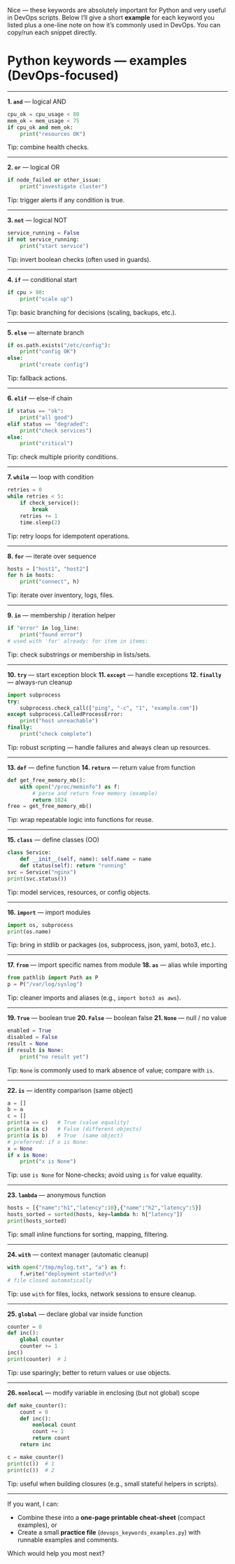 Nice — these keywords are absolutely important for Python and very useful in DevOps scripts. Below I’ll give a short **example** for each keyword you listed plus a one-line note on how it’s commonly used in DevOps. You can copy/run each snippet directly.

# Python keywords — examples (DevOps-focused)

---

**1. `and`** — logical AND

```python
cpu_ok = cpu_usage < 80
mem_ok = mem_usage < 75
if cpu_ok and mem_ok:
    print("resources OK")
```

Tip: combine health checks.

---

**2. `or`** — logical OR

```python
if node_failed or other_issue:
    print("investigate cluster")
```

Tip: trigger alerts if any condition is true.

---

**3. `not`** — logical NOT

```python
service_running = False
if not service_running:
    print("start service")
```

Tip: invert boolean checks (often used in guards).

---

**4. `if`** — conditional start

```python
if cpu > 90:
    print("scale up")
```

Tip: basic branching for decisions (scaling, backups, etc.).

---

**5. `else`** — alternate branch

```python
if os.path.exists("/etc/config"):
    print("config OK")
else:
    print("create config")
```

Tip: fallback actions.

---

**6. `elif`** — else-if chain

```python
if status == "ok":
    print("all good")
elif status == "degraded":
    print("check services")
else:
    print("critical")
```

Tip: check multiple priority conditions.

---

**7. `while`** — loop with condition

```python
retries = 0
while retries < 5:
    if check_service():
        break
    retries += 1
    time.sleep(2)
```

Tip: retry loops for idempotent operations.

---

**8. `for`** — iterate over sequence

```python
hosts = ["host1", "host2"]
for h in hosts:
    print("connect", h)
```

Tip: iterate over inventory, logs, files.

---

**9. `in`** — membership / iteration helper

```python
if "error" in log_line:
    print("found error")
# used with 'for' already: for item in items:
```

Tip: check substrings or membership in lists/sets.

---

**10. `try`** — start exception block
**11. `except`** — handle exceptions
**12. `finally`** — always-run cleanup

```python
import subprocess
try:
    subprocess.check_call(["ping", "-c", "1", "example.com"])
except subprocess.CalledProcessError:
    print("host unreachable")
finally:
    print("check complete")
```

Tip: robust scripting — handle failures and always clean up resources.

---

**13. `def`** — define function
**14. `return`** — return value from function

```python
def get_free_memory_mb():
    with open("/proc/meminfo") as f:
        # parse and return free memory (example)
        return 1024
free = get_free_memory_mb()
```

Tip: wrap repeatable logic into functions for reuse.

---

**15. `class`** — define classes (OO)

```python
class Service:
    def __init__(self, name): self.name = name
    def status(self): return "running"
svc = Service("nginx")
print(svc.status())
```

Tip: model services, resources, or config objects.

---

**16. `import`** — import modules

```python
import os, subprocess
print(os.name)
```

Tip: bring in stdlib or packages (os, subprocess, json, yaml, boto3, etc.).

---

**17. `from`** — import specific names from module
**18. `as`** — alias while importing

```python
from pathlib import Path as P
p = P("/var/log/syslog")
```

Tip: cleaner imports and aliases (e.g., `import boto3 as aws`).

---

**19. `True`** — boolean true
**20. `False`** — boolean false
**21. `None`** — null / no value

```python
enabled = True
disabled = False
result = None
if result is None:
    print("no result yet")
```

Tip: `None` is commonly used to mark absence of value; compare with `is`.

---

**22. `is`** — identity comparison (same object)

```python
a = []
b = a
c = []
print(a == c)   # True (value equality)
print(a is c)   # False (different objects)
print(a is b)   # True  (same object)
# preferred: if x is None:
x = None
if x is None:
    print("x is None")
```

Tip: use `is None` for None-checks; avoid using `is` for value equality.

---

**23. `lambda`** — anonymous function

```python
hosts = [{"name":"h1","latency":10},{"name":"h2","latency":5}]
hosts_sorted = sorted(hosts, key=lambda h: h["latency"])
print(hosts_sorted)
```

Tip: small inline functions for sorting, mapping, filtering.

---

**24. `with`** — context manager (automatic cleanup)

```python
with open("/tmp/mylog.txt", "a") as f:
    f.write("deployment started\n")
# file closed automatically
```

Tip: use `with` for files, locks, network sessions to ensure cleanup.

---

**25. `global`** — declare global var inside function

```python
counter = 0
def inc():
    global counter
    counter += 1
inc()
print(counter)  # 1
```

Tip: use sparingly; better to return values or use objects.

---

**26. `nonlocal`** — modify variable in enclosing (but not global) scope

```python
def make_counter():
    count = 0
    def inc():
        nonlocal count
        count += 1
        return count
    return inc

c = make_counter()
print(c())  # 1
print(c())  # 2
```

Tip: useful when building closures (e.g., small stateful helpers in scripts).

---

If you want, I can:

* Combine these into a **one-page printable cheat-sheet** (compact examples), or
* Create a small **practice file** (`devops_keywords_examples.py`) with runnable examples and comments.

Which would help you most next?
